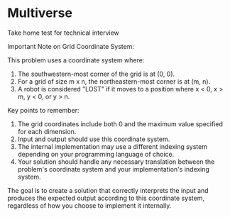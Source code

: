 # Multiverse
Take home test for technical interview

Important Note on Grid Coordinate System:

This problem uses a coordinate system where:
1. The southwestern-most corner of the grid is at (0, 0).
2. For a grid of size m x n, the northeastern-most corner is at (m, n).
3. A robot is considered "LOST" if it moves to a position where x < 0, x > m, y < 0, or y > n.

Key points to remember:

1. The grid coordinates include both 0 and the maximum value specified for each dimension.
2. Input and output should use this coordinate system.
3. The internal implementation may use a different indexing system depending on your programming language of choice.
4. Your solution should handle any necessary translation between the problem's coordinate system and your implementation's indexing system.

The goal is to create a solution that correctly interprets the input and produces the expected output according to this coordinate system, regardless of how you choose to implement it internally.
